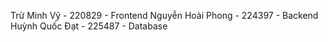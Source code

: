 Trừ Minh Vỹ - 220829 - Frontend
Nguyễn Hoài Phong - 224397 - Backend
Huỳnh Quốc Đạt - 225487 - Database
